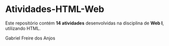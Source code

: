 # Atividades-HTML-Web  

Este repositório contém **14 atividades** desenvolvidas na disciplina de **Web I**, utilizando HTML.  

Gabriel Freire dos Anjos
